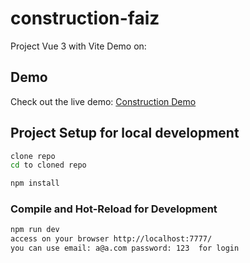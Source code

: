 # construction-faiz

Project Vue 3 with Vite
Demo on:

## Demo

Check out the live demo: [Construction Demo](https://construction-faiz.vercel.app/)

## Project Setup for local development

```sh
clone repo
cd to cloned repo
```

```sh
npm install
```

### Compile and Hot-Reload for Development

```sh
npm run dev
access on your browser http://localhost:7777/
you can use email: a@a.com password: 123  for login
```
